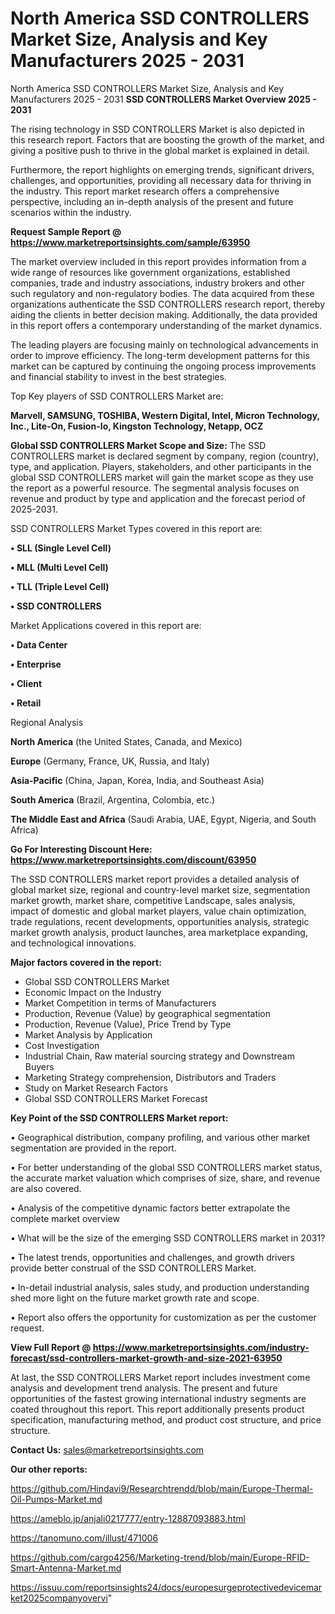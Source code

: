 # North America SSD CONTROLLERS Market Size, Analysis and Key Manufacturers 2025 - 2031
North America SSD CONTROLLERS Market Size, Analysis and Key Manufacturers 2025 - 2031
<Strong> SSD CONTROLLERS Market Overview 2025 - 2031</strong>

The rising technology in SSD CONTROLLERS Market is also depicted in this research report. Factors that are boosting the growth of the market, and giving a positive push to thrive in the global market is explained in detail.

Furthermore, the report highlights on emerging trends, significant drivers, challenges, and opportunities, providing all necessary data for thriving in the industry. This report market research offers a comprehensive perspective, including an in-depth analysis of the present and future scenarios within the industry.

<strong>Request Sample Report @ <a href=https://www.marketreportsinsights.com/sample/63950>https://www.marketreportsinsights.com/sample/63950</a></strong>

The market overview included in this report provides information from a wide range of resources like government organizations, established companies, trade and industry associations, industry brokers and other such regulatory and non-regulatory bodies. The data acquired from these organizations authenticate the SSD CONTROLLERS research report, thereby aiding the clients in better decision making. Additionally, the data provided in this report offers a contemporary understanding of the market dynamics.

The leading players are focusing mainly on technological advancements in order to improve efficiency. The long-term development patterns for this market can be captured by continuing the ongoing process improvements and financial stability to invest in the best strategies.

Top Key players of SSD CONTROLLERS Market are:

<strong>Marvell, SAMSUNG, TOSHIBA, Western Digital, Intel, Micron Technology, Inc., Lite-On, Fusion-Io, Kingston Technology, Netapp, OCZ</strong>

<strong><b>Global SSD CONTROLLERS Market Scope and Size:</b></strong>
The SSD CONTROLLERS market is declared segment by company, region (country), type, and application. Players, stakeholders, and other participants in the global SSD CONTROLLERS market will gain the market scope as they use the report as a powerful resource. The segmental analysis focuses on revenue and product by type and application and the forecast period of 2025-2031.

SSD CONTROLLERS Market Types covered in this report are:

<strong>• SLL (Single Level Cell)

• MLL (Multi Level Cell)

• TLL (Triple Level Cell)

• SSD CONTROLLERS</strong>

Market Applications covered in this report are:

<strong>• Data Center

• Enterprise

• Client

• Retail</strong> 

Regional Analysis

<strong>North America</strong> (the United States, Canada, and Mexico)

<strong>Europe</strong> (Germany, France, UK, Russia, and Italy)

<strong>Asia-Pacific</strong> (China, Japan, Korea, India, and Southeast Asia)

<strong>South America</strong> (Brazil, Argentina, Colombia, etc.)

<strong>The Middle East and Africa</strong> (Saudi Arabia, UAE, Egypt, Nigeria, and South Africa)

<strong>Go For Interesting Discount Here: <a href=https://www.marketreportsinsights.com/discount/63950>https://www.marketreportsinsights.com/discount/63950</a></strong>

The SSD CONTROLLERS market report provides a detailed analysis of global market size, regional and country-level market size, segmentation market growth, market share, competitive Landscape, sales analysis, impact of domestic and global market players, value chain optimization, trade regulations, recent developments, opportunities analysis, strategic market growth analysis, product launches, area marketplace expanding, and technological innovations.

<strong><b>Major factors covered in the report:</b></strong>
<ul>
  <li>Global SSD CONTROLLERS Market </li>
  <li>Economic Impact on the Industry</li>
  <li>Market Competition in terms of Manufacturers</li>
  <li>Production, Revenue (Value) by geographical segmentation</li>
  <li>Production, Revenue (Value), Price Trend by Type</li>
  <li>Market Analysis by Application</li>
  <li>Cost Investigation</li>
  <li>Industrial Chain, Raw material sourcing strategy and Downstream Buyers</li>
  <li>Marketing Strategy comprehension, Distributors and Traders</li>
  <li>Study on Market Research Factors</li>
  <li>Global SSD CONTROLLERS Market Forecast</li>
</ul>

<strong><b>Key Point of the SSD CONTROLLERS Market report:</b></strong>

• Geographical distribution, company profiling, and various other market segmentation are provided in the report.

• For better understanding of the global SSD CONTROLLERS market status, the accurate market valuation which comprises of size, share, and revenue are also covered.

• Analysis of the competitive dynamic factors better extrapolate the complete market overview

• What will be the size of the emerging SSD CONTROLLERS market in 2031?

• The latest trends, opportunities and challenges, and growth drivers provide better construal of the SSD CONTROLLERS Market.

• In-detail industrial analysis, sales study, and production understanding shed more light on the future market growth rate and scope.

• Report also offers the opportunity for customization as per the customer request.

<strong><b>View Full Report @ <a href=https://www.marketreportsinsights.com/industry-forecast/ssd-controllers-market-growth-and-size-2021-63950>https://www.marketreportsinsights.com/industry-forecast/ssd-controllers-market-growth-and-size-2021-63950</a></b></strong>


At last, the SSD CONTROLLERS Market report includes investment come analysis and development trend analysis. The present and future opportunities of the fastest growing international industry segments are coated throughout this report. This report additionally presents product specification, manufacturing method, and product cost structure, and price structure.

<strong>Contact Us:</strong>
sales@marketreportsinsights.com

<strong>Our other reports:</strong>

<a href=https://github.com/Hindavi9/Researchtrendd/blob/main/Europe-Thermal-Oil-Pumps-Market.md>https://github.com/Hindavi9/Researchtrendd/blob/main/Europe-Thermal-Oil-Pumps-Market.md</a>

<a href=https://ameblo.jp/anjali0217777/entry-12887093883.html>https://ameblo.jp/anjali0217777/entry-12887093883.html</a>

<a href=https://tanomuno.com/illust/471006>https://tanomuno.com/illust/471006</a>

<a href=https://github.com/cargo4256/Marketing-trend/blob/main/Europe-RFID-Smart-Antenna-Market.md>https://github.com/cargo4256/Marketing-trend/blob/main/Europe-RFID-Smart-Antenna-Market.md</a>

<a href=https://issuu.com/reportsinsights24/docs/europesurgeprotectivedevicemarket2025companyovervi>https://issuu.com/reportsinsights24/docs/europesurgeprotectivedevicemarket2025companyovervi</a>"
